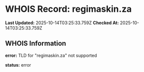 # WHOIS Record: regimaskin.za

**Last Updated:** 2025-10-14T03:25:33.759Z
**Checked At:** 2025-10-14T03:25:33.759Z

## WHOIS Information

**error:** TLD for "regimaskin.za" not supported

**status:** error

